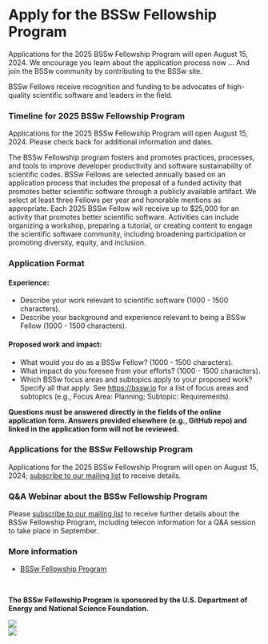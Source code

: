 # Apply for the BSSw Fellowship Program

<!-- BSSw is currently accepting applications for the 2025 BSSw Fellowship Program. -->
<!-- While applications are now closed for the BSSw Fellowship Program, we encourage you learn about the application process. -->
Applications for the 2025 BSSw Fellowship Program will open August 15, 2024. We encourage you learn about the application process now ... And join the BSSw community by contributing to the BSSw site.

BSSw Fellows receive recognition and funding to be advocates of high-quality scientific software and leaders in the field.

<!-- Submissions for the 2024 BSSw Fellowship Program are accepted through the [online application form](https://docs.google.com/forms/d/e/1FAIpQLSchRIsNEFZlg8RyEAWcKcOStgwqW5UR7S_9TW2dKlbUATid-g/viewform). -->

### Timeline for 2025 BSSw Fellowship Program

Applications for the 2025 BSSw Fellowship Program will open August 15, 2024. Please check back for additional information and dates.

<!-- *Applications are now closed for the 2024 BSSw Fellowship Program. Check back in summer 2024 for info about the 2025 application process.* -->

<!-- - **Tuesday, August 15, 2023**: Fellowship application process opens. -->
<!-- - **Tuesday, Sept 12, 2:00-3:00 pm EDT**: Fellowship webinar, Q&A. [Subscribe](https://bssw.io/pages/receive-our-email-digest) to our mail list to be notified about details. Please see the [FAQ page](https://bssw.io/pages/bssw-fellowship-faq), where we will post Q&A slides, as well as the questions that have been raised (with answers, of course!) -->
<!-- - **Friday, Sept 29, 2023**: Application deadline, before midnight, PDT. This is a firm deadline that will not be extended. -->
<!-- - **December 2023**: Announcement of selection of 2024 BSSw Fellows. -->
<!-- - **March 1, 2024 – March 31, 2025**: Period of performance for 2024 BSSw Fellows. -->

<!-- - **January 17 - 20, 2024**: Fellows honored at the [DOE ECP Annual Meeting](https://www.ecpannualmeeting.com/). -->

The BSSw Fellowship program fosters and promotes practices, processes, and tools to improve developer productivity and software sustainability of scientific codes.
BSSw Fellows are selected annually based on an application process that includes the proposal of a funded activity that promotes better scientific software through a publicly available artifact.
We select at least three Fellows per year and honorable mentions as appropriate.
Each 2025 BSSw Fellow will receive up to $25,000 for an activity that promotes better scientific software.
Activities can include organizing a workshop, preparing a tutorial, or creating content to engage the scientific software community, including broadening participation or promoting diversity, equity, and inclusion.

### Application Format
#### Experience:

- Describe your work relevant to scientific software (1000 - 1500 characters).
- Describe your background and experience relevant to being a BSSw Fellow (1000 - 1500 characters).

#### Proposed work and impact:

- What would you do as a BSSw Fellow? (1000 - 1500 characters).
- What impact do you foresee from your efforts? (1000 - 1500 characters).
- Which BSSw focus areas and subtopics apply to your proposed work? Specify all that apply. See https://bssw.io for a list of focus areas and subtopics (e.g., Focus Area: Planning; Subtopic: Requirements).

**Questions must be answered directly in the fields of the online application form.  Answers provided elsewhere (e.g., GitHub repo) and linked in the application form will not be reviewed.**

### Applications for the BSSw Fellowship Program

Applications for the 2025 BSSw Fellowship Program will open on August 15, 2024; [subscribe to our mailing list](https://bssw.io/pages/receive-our-email-digest) to receive details.

<!-- Applications are closed for the 2024 BSSw Fellowship Program.  Please check back for information about the 2025 BSSw Fellowship application process; [subscribe to our mailing list](https://bssw.io/pages/receive-our-email-digest) to receive details. -->

<!-- Applications are now being accepted for the 2024 BSSw Fellowship Program.  Submissions for the 2024 BSSw Fellowship Program are accepted through the [**online application form**](https://forms.gle/14X8uWY6asoEPD828). -->


### Q&A Webinar about the BSSw Fellowship Program

<!-- - Tuesday, September 12, 2:00-3:00 pm EDT -->

Please [subscribe to our mailing list](https://bssw.io/pages/receive-our-email-digest) to receive further details about the BSSw Fellowship Program, including telecon information for a Q&A session to take place in September. 


<!-- ### More information, including on-line application -->
### More information
- [BSSw Fellowship Program](https://bssw.io/fellowship)
<!-- - [Online Application](https://forms.gle/14X8uWY6asoEPD828) (Submissions open!) -->
<!-- - <mark>Application deadline: Monday, September 30, 2024</mark>; this is a firm deadline that will not be extended. -->

<br>

**The BSSw Fellowship Program is sponsored by the U.S. Department of Energy and National Science Foundation.**

<div class='fellow'>
<div class='img_div'>
  <img src='../../images/Logo_DOE_Unofficial_Sm.png' class='logo' />
</div>

<div class='img_div'>
  <img src='../../images/Logo_NSF_4ColorB_Sm.png' class='logo' />
</div>
</div>

<!--
Publish: yes
OpenGraph image: OG_2308_BSSwFellowships_Closed.png
-->
